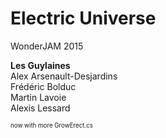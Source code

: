 # Electric Universe
WonderJAM 2015

**Les Guylaines**  
Alex Arsenault-Desjardins  
Frédéric Bolduc  
Martin Lavoie  
Alexis Lessard


<sup><sup>now with more GrowErect.cs</sup></sup>
